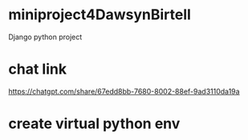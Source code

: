 # miniproject4DawsynBirtell
Django python project


# chat link 
https://chatgpt.com/share/67edd8bb-7680-8002-88ef-9ad3110da19a

# create virtual python env 